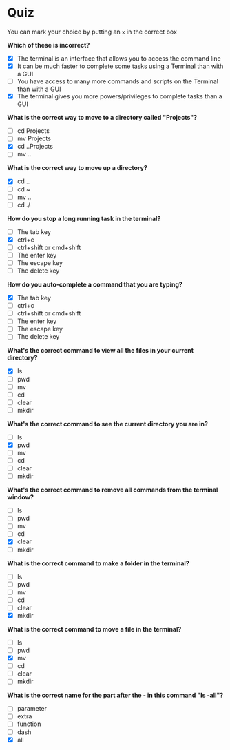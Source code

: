 # Quiz

You can mark your choice by putting an `x` in the correct box

**Which of these is incorrect?**

- [x] The terminal is an interface that allows you to access the command line
- [x] It can be much faster to complete some tasks using a Terminal than with a GUI
- [ ] You have access to many more commands and scripts on the Terminal than with a GUI
- [x] The terminal gives you more powers/privileges to complete tasks than a GUI

**What is the correct way to move to a directory called "Projects"?**

- [ ] cd Projects
- [ ] mv Projects
- [x] cd ..Projects
- [ ] mv ..

**What is the correct way to move up a directory?**

- [x] cd ..
- [ ] cd ~
- [ ] mv ..
- [ ] cd ./

**How do you stop a long running task in the terminal?**

- [ ] The tab key
- [x] ctrl+c
- [ ] ctrl+shift or cmd+shift
- [ ] The enter key
- [ ] The escape key
- [ ] The delete key

**How do you auto-complete a command that you are typing?**

- [x] The tab key
- [ ] ctrl+c
- [ ] ctrl+shift or cmd+shift
- [ ] The enter key
- [ ] The escape key
- [ ] The delete key

**What's the correct command to view all the files in your current directory?**

- [x] ls
- [ ] pwd
- [ ] mv
- [ ] cd
- [ ] clear
- [ ] mkdir

**What's the correct command to see the current directory you are in?**

- [ ] ls
- [x] pwd
- [ ] mv
- [ ] cd
- [ ] clear
- [ ] mkdir

**What's the correct command to remove all commands from the terminal window?**

- [ ] ls
- [ ] pwd
- [ ] mv
- [ ] cd
- [x] clear
- [ ] mkdir

**What is the correct command to make a folder in the terminal?**

- [ ] ls
- [ ] pwd
- [ ] mv
- [ ] cd
- [ ] clear
- [x] mkdir

**What is the correct command to move a file in the terminal?**

- [ ] ls
- [ ] pwd
- [x] mv
- [ ] cd
- [ ] clear
- [ ] mkdir

**What is the correct name for the part after the - in this command "ls -all"?**

- [ ] parameter
- [ ] extra
- [ ] function
- [ ] dash
- [x] all
